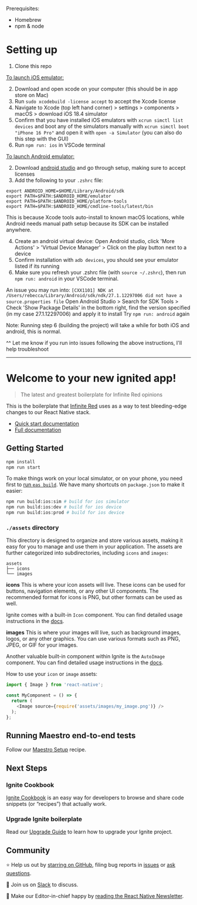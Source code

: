 Prerequisites:
- Homebrew
- npm & node

# Setting up
1. Clone this repo

<ins> To launch iOS emulator: </ins>

2. Download and open xcode on your computer (this should be in app store on Mac)
3. Run `sudo xcodebuild -license accept` to accept the Xcode license
4. Navigate to Xcode (top left hand corner) > settings > components > macOS > download iOS 18.4 simulator
5. Confirm that you have installed iOS emulators with `xcrun simctl list devices` and boot any of the simulators manually with `xcrun simctl boot "iPhone 16 Pro"` and open it with `open -a Simulator` (you can also do this step with the GUI)
6. Run `npm run: ios` in VSCode terminal

<ins> To launch Android emulator: </ins>

2. Download [android studio](https://developer.android.com/studio) and go through setup, making sure to accept licenses
3. Add the following to your `.zshrc` file:

```
export ANDROID_HOME=$HOME/Library/Android/sdk
export PATH=$PATH:$ANDROID_HOME/emulator
export PATH=$PATH:$ANDROID_HOME/platform-tools
export PATH=$PATH:$ANDROID_HOME/cmdline-tools/latest/bin
```

This is because Xcode tools auto-install to known macOS locations, while Android needs manual path setup because its SDK can be installed anywhere.

4. Create an android virtual device: Open Android studio, click 'More Actions' > 'Virtual Device Manager' > Click on the play button next to a device
5. Confirm installation with `adb devices`, you should see your emulator listed if its running
6. Make sure you refresh your .zshrc file (with `source ~/.zshrc`), then run `npm run: android` in your VSCode terminal. 

An issue you may run into:
`[CXX1101] NDK at /Users/rebecca/Library/Android/sdk/ndk/27.1.12297006 did not have a source.properties file`
Open Android Studio > Search for SDK Tools > Check 'Show Package Details' in the bottom right, find the version specified (in my case 27.1.12297006) and apply it to install
Try `npm run: android` again

Note: Running step 6 (building the project) will take a while for both iOS and android, this is normal.

^^ Let me know if you run into issues following the above instructions, I'll help troubleshoot 

-------------------------------------------------------------------------------------------

# Welcome to your new ignited app!

> The latest and greatest boilerplate for Infinite Red opinions

This is the boilerplate that [Infinite Red](https://infinite.red) uses as a way to test bleeding-edge changes to our React Native stack.

- [Quick start documentation](https://github.com/infinitered/ignite/blob/master/docs/boilerplate/Boilerplate.md)
- [Full documentation](https://github.com/infinitered/ignite/blob/master/docs/README.md)

## Getting Started

```bash
npm install
npm run start
```

To make things work on your local simulator, or on your phone, you need first to [run `eas build`](https://github.com/infinitered/ignite/blob/master/docs/expo/EAS.md). We have many shortcuts on `package.json` to make it easier:

```bash
npm run build:ios:sim # build for ios simulator
npm run build:ios:dev # build for ios device
npm run build:ios:prod # build for ios device
```

### `./assets` directory

This directory is designed to organize and store various assets, making it easy for you to manage and use them in your application. The assets are further categorized into subdirectories, including `icons` and `images`:

```tree
assets
├── icons
└── images
```

**icons**
This is where your icon assets will live. These icons can be used for buttons, navigation elements, or any other UI components. The recommended format for icons is PNG, but other formats can be used as well.

Ignite comes with a built-in `Icon` component. You can find detailed usage instructions in the [docs](https://github.com/infinitered/ignite/blob/master/docs/boilerplate/app/components/Icon.md).

**images**
This is where your images will live, such as background images, logos, or any other graphics. You can use various formats such as PNG, JPEG, or GIF for your images.

Another valuable built-in component within Ignite is the `AutoImage` component. You can find detailed usage instructions in the [docs](https://github.com/infinitered/ignite/blob/master/docs/Components-AutoImage.md).

How to use your `icon` or `image` assets:

```typescript
import { Image } from 'react-native';

const MyComponent = () => {
  return (
    <Image source={require('assets/images/my_image.png')} />
  );
};
```

## Running Maestro end-to-end tests

Follow our [Maestro Setup](https://ignitecookbook.com/docs/recipes/MaestroSetup) recipe.

## Next Steps

### Ignite Cookbook

[Ignite Cookbook](https://ignitecookbook.com/) is an easy way for developers to browse and share code snippets (or “recipes”) that actually work.

### Upgrade Ignite boilerplate

Read our [Upgrade Guide](https://ignitecookbook.com/docs/recipes/UpdatingIgnite) to learn how to upgrade your Ignite project.

## Community

⭐️ Help us out by [starring on GitHub](https://github.com/infinitered/ignite), filing bug reports in [issues](https://github.com/infinitered/ignite/issues) or [ask questions](https://github.com/infinitered/ignite/discussions).

💬 Join us on [Slack](https://join.slack.com/t/infiniteredcommunity/shared_invite/zt-1f137np4h-zPTq_CbaRFUOR_glUFs2UA) to discuss.

📰 Make our Editor-in-chief happy by [reading the React Native Newsletter](https://reactnativenewsletter.com/).
